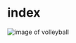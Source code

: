 # index
![image of volleyball](https://mikasasports.co.jp/wp-content/uploads/2018/11/V200W_02-500x500.png)
